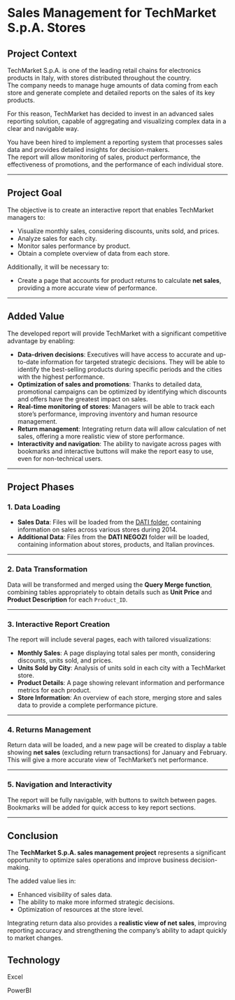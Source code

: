 # Sales Management for TechMarket S.p.A. Stores

## Project Context
TechMarket S.p.A. is one of the leading retail chains for electronics products in Italy, with stores distributed throughout the country.  
The company needs to manage huge amounts of data coming from each store and generate complete and detailed reports on the sales of its key products.  

For this reason, TechMarket has decided to invest in an advanced sales reporting solution, capable of aggregating and visualizing complex data in a clear and navigable way.  

You have been hired to implement a reporting system that processes sales data and provides detailed insights for decision-makers.  
The report will allow monitoring of sales, product performance, the effectiveness of promotions, and the performance of each individual store.  

---

## Project Goal
The objective is to create an interactive report that enables TechMarket managers to:

- Visualize monthly sales, considering discounts, units sold, and prices.  
- Analyze sales for each city.  
- Monitor sales performance by product.  
- Obtain a complete overview of data from each store.  

Additionally, it will be necessary to:  
- Create a page that accounts for product returns to calculate **net sales**, providing a more accurate view of performance.  

---

## Added Value
The developed report will provide TechMarket with a significant competitive advantage by enabling:

- **Data-driven decisions**: Executives will have access to accurate and up-to-date information for targeted strategic decisions. They will be able to identify the best-selling products during specific periods and the cities with the highest performance.  
- **Optimization of sales and promotions**: Thanks to detailed data, promotional campaigns can be optimized by identifying which discounts and offers have the greatest impact on sales.  
- **Real-time monitoring of stores**: Managers will be able to track each store’s performance, improving inventory and human resource management.  
- **Return management**: Integrating return data will allow calculation of net sales, offering a more realistic view of store performance.  
- **Interactivity and navigation**: The ability to navigate across pages with bookmarks and interactive buttons will make the report easy to use, even for non-technical users.  

---

## Project Phases

### 1. Data Loading
- **Sales Data**: Files will be loaded from the [DATI folder](https://drive.google.com/drive/folders/1iYuYuvip3NwvB2LK9SAbKWZP-aZ5IObL), containing information on sales across various stores during 2014.  
- **Additional Data**: Files from the **DATI NEGOZI** folder will be loaded, containing information about stores, products, and Italian provinces.  

---

### 2. Data Transformation
Data will be transformed and merged using the **Query Merge function**, combining tables appropriately to obtain details such as **Unit Price** and **Product Description** for each `Product_ID`.  

---

### 3. Interactive Report Creation
The report will include several pages, each with tailored visualizations:

- **Monthly Sales**: A page displaying total sales per month, considering discounts, units sold, and prices.  
- **Units Sold by City**: Analysis of units sold in each city with a TechMarket store.  
- **Product Details**: A page showing relevant information and performance metrics for each product.  
- **Store Information**: An overview of each store, merging store and sales data to provide a complete performance picture.  

---

### 4. Returns Management
Return data will be loaded, and a new page will be created to display a table showing **net sales** (excluding return transactions) for January and February.  
This will give a more accurate view of TechMarket’s net performance.  

---

### 5. Navigation and Interactivity
The report will be fully navigable, with buttons to switch between pages.  
Bookmarks will be added for quick access to key report sections.  

---

## Conclusion
The **TechMarket S.p.A. sales management project** represents a significant opportunity to optimize sales operations and improve business decision-making.  

The added value lies in:  
- Enhanced visibility of sales data.  
- The ability to make more informed strategic decisions.  
- Optimization of resources at the store level.  

Integrating return data also provides a **realistic view of net sales**, improving reporting accuracy and strengthening the company’s ability to adapt quickly to market changes.  

## Technology 
Excel

PowerBI
